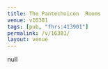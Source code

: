 ```yaml
---
title: The Pantechnicon  Rooms
venue: v16381
tags: [pub, "fhrs:413901"]
permalink: /v/16381/
layout: venue
---
```

null